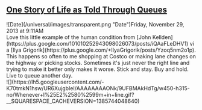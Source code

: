 ## [One Story of Life as Told Through Queues](/blog/2013/11/29/one-story-of-life-as-told-through-queues.html)

<div class="journal-entry-tag journal-entry-tag-post-title"><span class="posted-on">![Date](/universal/images/transparent.png "Date")Friday, November 29, 2013 at 9:11AM</span></div>

<div class="body">

<div>Love this little example of the human condition from [John Kellden](https://plus.google.com/101010252943098026073/posts/iQAaFLeDHV1) via [Ilya Grigorik](https://plus.google.com/+IlyaGrigorik/posts/Yzoq5nm2o1p). This happens so often to me shopping at Costco or making lane changes on the highway or picking stocks. Sometimes it's just never the right line and trying to make it better only makes it worse. Stick and stay. Buy and hold. Live to queue another day.</div>

<div><span class="full-image-block ssNonEditable"><span>![](https://lh5.googleusercontent.com/-K70tmkN1hsw/UR6XujgbIeI/AAAAAAAAONk/9UFBMAkHdTg/w450-h315-no/Whenever+I%25E2%2580%2599m+in+line.gif?__SQUARESPACE_CACHEVERSION=1385744048640)</span></span></div>

</div>